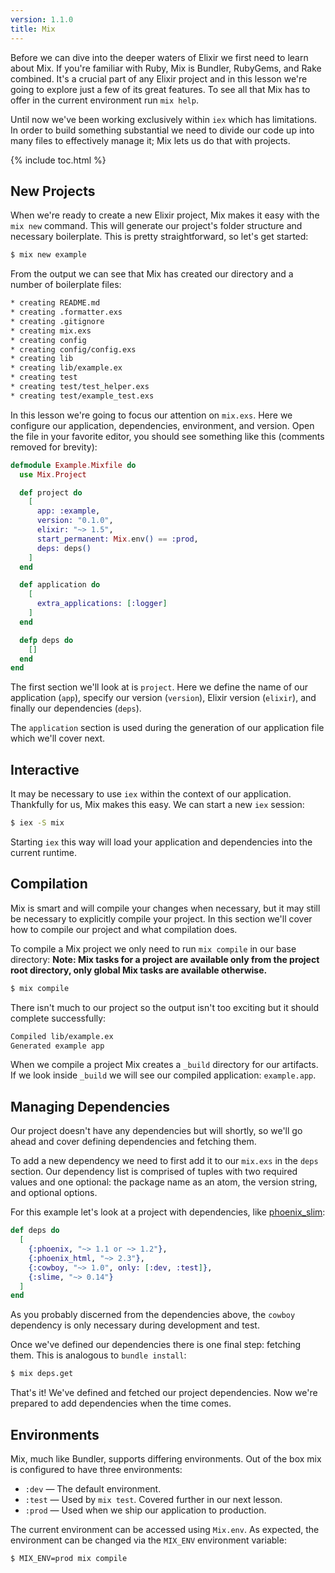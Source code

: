 ```yaml
---
version: 1.1.0
title: Mix
---
```


Before we can dive into the deeper waters of Elixir we first need to learn about Mix.
If you're familiar with Ruby, Mix is Bundler, RubyGems, and Rake combined.
It's a crucial part of any Elixir project and in this lesson we're going to explore just a few of its great features.
To see all that Mix has to offer in the current environment run `mix help`.

Until now we've been working exclusively within `iex` which has limitations.
In order to build something substantial we need to divide our code up into many files to effectively manage it; Mix lets us do that with projects.

{% include toc.html %}

## New Projects

When we're ready to create a new Elixir project, Mix makes it easy with the `mix new` command.
This will generate our project's folder structure and necessary boilerplate.
This is pretty straightforward, so let's get started:

```bash
$ mix new example
```

From the output we can see that Mix has created our directory and a number of boilerplate files:

```bash
* creating README.md
* creating .formatter.exs
* creating .gitignore
* creating mix.exs
* creating config
* creating config/config.exs
* creating lib
* creating lib/example.ex
* creating test
* creating test/test_helper.exs
* creating test/example_test.exs
```

In this lesson we're going to focus our attention on `mix.exs`.
Here we configure our application, dependencies, environment, and version.
Open the file in your favorite editor, you should see something like this (comments removed for brevity):

```elixir
defmodule Example.Mixfile do
  use Mix.Project

  def project do
    [
      app: :example,
      version: "0.1.0",
      elixir: "~> 1.5",
      start_permanent: Mix.env() == :prod,
      deps: deps()
    ]
  end

  def application do
    [
      extra_applications: [:logger]
    ]
  end

  defp deps do
    []
  end
end
```

The first section we'll look at is `project`.
Here we define the name of our application (`app`), specify our version (`version`), Elixir version (`elixir`), and finally our dependencies (`deps`).

The `application` section is used during the generation of our application file which we'll cover next.

## Interactive

It may be necessary to use `iex` within the context of our application.
Thankfully for us, Mix makes this easy.
We can start a new `iex` session:

```bash
$ iex -S mix
```

Starting `iex` this way will load your application and dependencies into the current runtime.

## Compilation

Mix is smart and will compile your changes when necessary, but it may still be necessary to explicitly compile your project.
In this section we'll cover how to compile our project and what compilation does.

To compile a Mix project we only need to run `mix compile` in our base directory:
**Note: Mix tasks for a project are available only from the project root directory, only global Mix tasks are available otherwise.**

```bash
$ mix compile
```

There isn't much to our project so the output isn't too exciting but it should complete successfully:

```bash
Compiled lib/example.ex
Generated example app
```

When we compile a project Mix creates a `_build` directory for our artifacts.
If we look inside `_build` we will see our compiled application: `example.app`.

## Managing Dependencies

Our project doesn't have any dependencies but will shortly, so we'll go ahead and cover defining dependencies and fetching them.

To add a new dependency we need to first add it to our `mix.exs` in the `deps` section.
Our dependency list is comprised of tuples with two required values and one optional: the package name as an atom, the version string, and optional options.

For this example let's look at a project with dependencies, like [phoenix_slim](https://github.com/doomspork/phoenix_slim):

```elixir
def deps do
  [
    {:phoenix, "~> 1.1 or ~> 1.2"},
    {:phoenix_html, "~> 2.3"},
    {:cowboy, "~> 1.0", only: [:dev, :test]},
    {:slime, "~> 0.14"}
  ]
end
```

As you probably discerned from the dependencies above, the `cowboy` dependency is only necessary during development and test.

Once we've defined our dependencies there is one final step: fetching them.
This is analogous to `bundle install`:

```bash
$ mix deps.get
```

That's it! We've defined and fetched our project dependencies.
Now we're prepared to add dependencies when the time comes.

## Environments

Mix, much like Bundler, supports differing environments.
Out of the box mix is configured to have three environments:

- `:dev` — The default environment.
- `:test` — Used by `mix test`. Covered further in our next lesson.
- `:prod` — Used when we ship our application to production.

The current environment can be accessed using `Mix.env`.
As expected, the environment can be changed via the `MIX_ENV` environment variable:

```bash
$ MIX_ENV=prod mix compile
```
